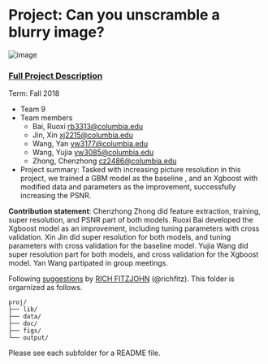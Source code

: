 # Project: Can you unscramble a blurry image? 
![image](figs/example.png)

### [Full Project Description](doc/project3_desc.md)

Term: Fall 2018

+ Team 9
+ Team members
  + Bai, Ruoxi rb3313@columbia.edu
  + Jin, Xin xj2215@columbia.edu
  + Wang, Yan yw3177@columbia.edu
  + Wang, Yujia yw3085@columbia.edu
  + Zhong, Chenzhong cz2486@columbia.edu
+ Project summary: Tasked with increasing picture resolution in this project, we trained a GBM model as the baseline , and an Xgboost with modified data and parameters as the improvement, successfully increasing the PSNR.
	
**Contribution statement**:  Chenzhong Zhong did feature extraction, training, super resolution, and PSNR part of both models. Ruoxi Bai developed the Xgboost model as an improvement, including tuning parameters with cross validation. Xin Jin did super resolution for both models, and tuning parameters with cross validation for the baseline model. Yujia Wang did super resolution part for both models, and cross validation for the Xgboost model. Yan Wang partipated in group meetings.


Following [suggestions](http://nicercode.github.io/blog/2013-04-05-projects/) by [RICH FITZJOHN](http://nicercode.github.io/about/#Team) (@richfitz). This folder is orgarnized as follows.

```
proj/
├── lib/
├── data/
├── doc/
├── figs/
└── output/
```

Please see each subfolder for a README file.
